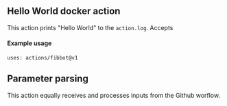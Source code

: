 ## Hello World docker action 

This action prints "Hello World" to the `action.log`. Accepts 

#### Example usage

```
uses: actions/fibbot@v1
```

## Parameter parsing
This action equally receives and processes inputs from the Github worflow.

